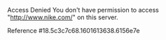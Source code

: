 Access Denied You don't have permission to access "http://www.nike.com/" on this server.

Reference #18.5c3c7c68.1601613638.6156e7e